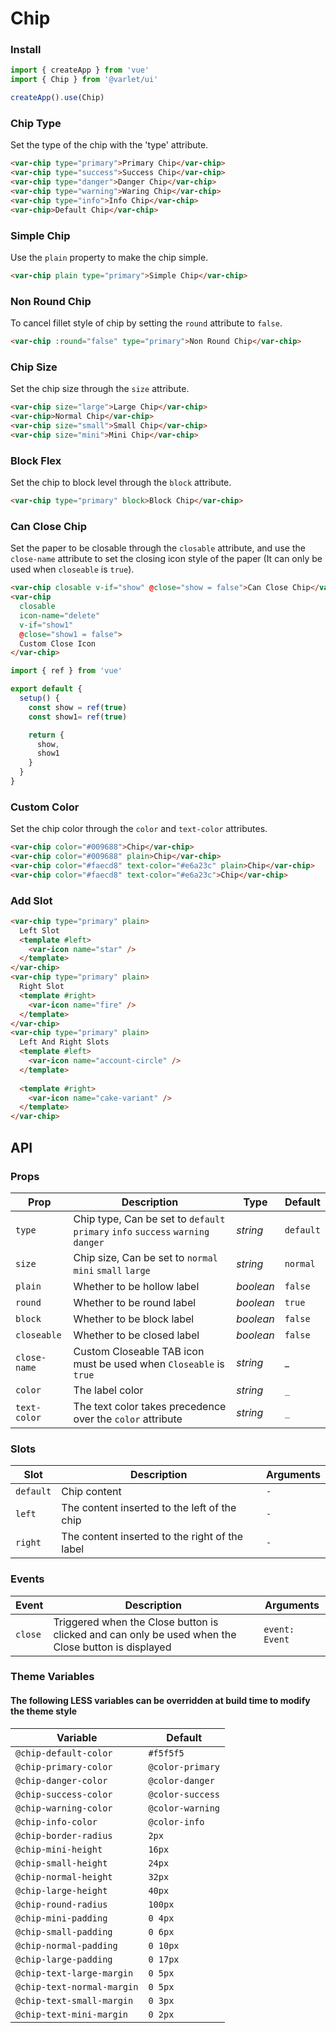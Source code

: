 # Chip

### Install

```js
import { createApp } from 'vue'
import { Chip } from '@varlet/ui'

createApp().use(Chip)
```

### Chip Type

Set the type of the chip with the 'type' attribute.

```html
<var-chip type="primary">Primary Chip</var-chip>
<var-chip type="success">Success Chip</var-chip>
<var-chip type="danger">Danger Chip</var-chip>
<var-chip type="warning">Waring Chip</var-chip>
<var-chip type="info">Info Chip</var-chip>
<var-chip>Default Chip</var-chip>
```

### Simple Chip

Use the `plain` property to make the chip simple.

```html
<var-chip plain type="primary">Simple Chip</var-chip>
```

### Non Round Chip

To cancel fillet style of chip by setting the `round` attribute to `false`.

```html
<var-chip :round="false" type="primary">Non Round Chip</var-chip>
```

### Chip Size

Set the chip size through the `size` attribute.

```html
<var-chip size="large">Large Chip</var-chip>
<var-chip>Normal Chip</var-chip>
<var-chip size="small">Small Chip</var-chip>
<var-chip size="mini">Mini Chip</var-chip>
```

### Block Flex

Set the chip to block level through the `block` attribute.

```html
<var-chip type="primary" block>Block Chip</var-chip>
```

### Can Close Chip

Set the paper to be closable through the `closable` attribute, and use the `close-name` attribute to set the closing icon style of the paper (It can only be used when `closeable` is `true`).

```html
<var-chip closable v-if="show" @close="show = false">Can Close Chip</var-chip>
<var-chip 
  closable 
  icon-name="delete" 
  v-if="show1" 
  @close="show1 = false">
  Custom Close Icon
</var-chip>
```

```js
import { ref } from 'vue'

export default {
  setup() {
    const show = ref(true)
    const show1= ref(true)

    return {
      show,
      show1
    }
  }
}
```

### Custom Color

Set the chip color through the `color` and `text-color` attributes.

```html
<var-chip color="#009688">Chip</var-chip>
<var-chip color="#009688" plain>Chip</var-chip>
<var-chip color="#faecd8" text-color="#e6a23c" plain>Chip</var-chip>
<var-chip color="#faecd8" text-color="#e6a23c">Chip</var-chip>
```

### Add Slot

```html
<var-chip type="primary" plain>
  Left Slot
  <template #left>
    <var-icon name="star" />
  </template>
</var-chip>
<var-chip type="primary" plain>
  Right Slot
  <template #right>
    <var-icon name="fire" />
  </template>
</var-chip>
<var-chip type="primary" plain>
  Left And Right Slots
  <template #left>
    <var-icon name="account-circle" />
  </template>
  
  <template #right>
    <var-icon name="cake-variant" />
  </template>
</var-chip>
```

## API

### Props

| Prop | Description | Type | Default |
| --- | --- | --- | --- |
| `type` | Chip type, Can be set to   `default` `primary` `info` `success` `warning` `danger` | _string_ | `default` |
| `size` | Chip size, Can be set to   `normal` `mini` `small` `large` | _string_ | `normal` |
| `plain` | Whether to be hollow label | _boolean_ | `false` |
| `round` | Whether to be round label | _boolean_ | `true` |
| `block` | Whether to be block label | _boolean_ | `false` |
| `closeable` | Whether to be closed label | _boolean_ | `false`|
| `close-name` | Custom Closeable TAB icon must be used when `Closeable` is `true`| _string_ | _ |
| `color` | The label color | _string_ | `_` |
| `text-color` | The text color takes precedence over the `color` attribute | _string_ | `_` |

### Slots

| Slot | Description | Arguments |
| --- | --- | --- |
| `default` | Chip content | `-` |
| `left` | The content inserted to the left of the chip | `-` |
| `right` | The content inserted to the right of the label | `-` |

### Events

| Event | Description | Arguments |
| --- | --- | --- |
| `close` | Triggered when the Close button is clicked and can only be used when the Close button is displayed | `event: Event` |

### Theme Variables
#### The following LESS variables can be overridden at build time to modify the theme style

| Variable | Default |
| --- | --- |
| `@chip-default-color` | `#f5f5f5` |
| `@chip-primary-color` | `@color-primary`|
| `@chip-danger-color` |  `@color-danger`|
| `@chip-success-color` | `@color-success`|
| `@chip-warning-color` |  `@color-warning`|
| `@chip-info-color` | `@color-info`|
| `@chip-border-radius` | `2px` |
| `@chip-mini-height` | `16px` |
| `@chip-small-height` | `24px` |
| `@chip-normal-height` | `32px` |
| `@chip-large-height` | `40px` |
| `@chip-round-radius` | `100px` |
| `@chip-mini-padding` | `0 4px` |
| `@chip-small-padding` | `0 6px` |
| `@chip-normal-padding` | `0 10px` |
| `@chip-large-padding` | `0 17px` |
| `@chip-text-large-margin` | `0 5px` |
| `@chip-text-normal-margin` | `0 5px` |
| `@chip-text-small-margin` | `0 3px` |
| `@chip-text-mini-margin` | `0 2px` |
